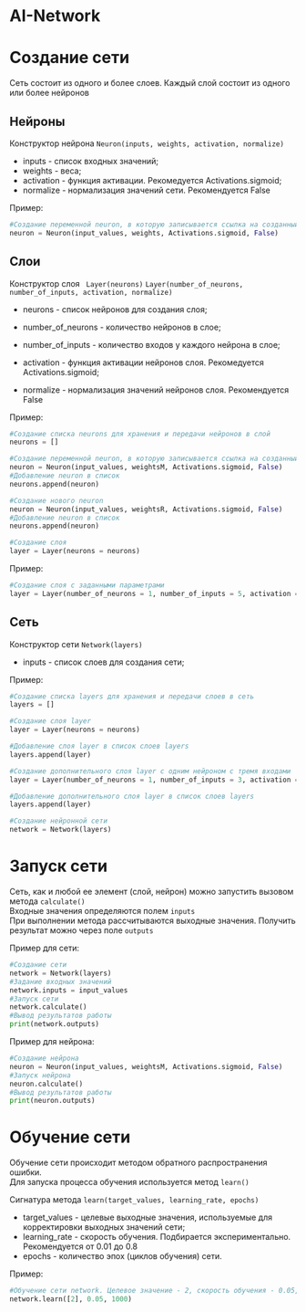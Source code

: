# AI-Network

# Создание сети

Сеть состоит из одного и более слоев. Каждый слой состоит из одного или более нейронов

## Нейроны

Конструктор нейрона 
``` Neuron(inputs, weights, activation, normalize) ```

- inputs - список входных значений;
- weights - веса;
- activation - функция активации. Рекомедуется Activations.sigmoid;
- normalize - нормализация значений сети. Рекомендуется False

Пример:
```Python
#Создание переменной neuron, в которую записывается ссылка на созданный нейрон
neuron = Neuron(input_values, weights, Activations.sigmoid, False)
```

## Слои

Конструктор слоя
``` Layer(neurons)```
```Layer(number_of_neurons, number_of_inputs, activation, normalize)```

- neurons - список нейронов для создания слоя;

- number_of_neurons - количество нейронов в слое;
- number_of_inputs - количество входов у каждого нейрона в слое;
- activation - функция активации нейронов слоя. Рекомедуется Activations.sigmoid;
- normalize - нормализация значений нейронов слоя. Рекомендуется False

Пример:
```Python
#Создание списка neurons для хранения и передачи нейронов в слой
neurons = []

#Создание переменной neuron, в которую записывается ссылка на созданный нейрон
neuron = Neuron(input_values, weightsM, Activations.sigmoid, False)
#Добавление neuron в список
neurons.append(neuron)

#Создание нового neuron
neuron = Neuron(input_values, weightsR, Activations.sigmoid, False)
#Добавление neuron в список
neurons.append(neuron)

#Создание слоя
layer = Layer(neurons = neurons)
```

Пример:
```Python
#Создание слоя с заданными параметрами
layer = Layer(number_of_neurons = 1, number_of_inputs = 5, activation = Activations.sigmoid, normalize = False)
```

## Сеть

Конструктор сети
``` Network(layers) ```

- inputs - список слоев для создания сети;

Пример:
```Python
#Создание списка layers для хранения и передачи слоев в сеть
layers = []

#Создание слоя layer
layer = Layer(neurons = neurons)

#Добавление слоя layer в список слоев layers
layers.append(layer)

#Создание дополнительного слоя layer с одним нейроном с тремя входами
layer = Layer(number_of_neurons = 1, number_of_inputs = 3, activation = Activations.sigmoid, normalize = False)

#Добавление дополнительного слоя layer в список слоев layers
layers.append(layer)

#Создание нейронной сети
network = Network(layers)
```

# Запуск сети

Сеть, как и любой ее элемент (слой, нейрон) можно запустить вызовом метода ```calculate()```\
Входные значения определяются полем ```inputs```\
При выполнении метода рассчитываются выходные значения. Получить результат можно через поле ```outputs```

Пример для сети:
```Python
#Создание сети
network = Network(layers)
#Задание входных значений
network.inputs = input_values
#Запуск сети
network.calculate()
#Вывод результатов работы
print(network.outputs)
```
Пример для нейрона:
```Python
#Создание нейрона
neuron = Neuron(input_values, weightsM, Activations.sigmoid, False)
#Запуск нейрона
neuron.calculate()
#Вывод результатов работы
print(neuron.outputs)
```
# Обучение сети
 
Обучение сети происходит методом обратного распространения ошибки.\
Для запуска процесса обучения используется метод ```learn()```

Сигнатура метода
```learn(target_values, learning_rate, epochs)```

- target_values - целевые выходные значения, используемые для корректировки выходных значений сети;
- learning_rate - скорость обучения. Подбирается экспериментально. Рекомендуется от 0.01 до 0.8
- epochs - количество эпох (циклов обучения) сети. 

Пример:
```Python
#Обучение сети network. Целевое значение - 2, скорость обучения - 0.05, количество эпох - 1000
network.learn([2], 0.05, 1000)
```